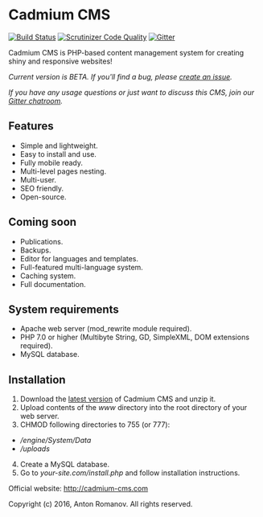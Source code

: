 # Cadmium CMS

[![Build Status](https://scrutinizer-ci.com/g/cadmium-org/cadmium-cms/badges/build.png?b=master)](https://scrutinizer-ci.com/g/cadmium-org/cadmium-cms/build-status/master)
[![Scrutinizer Code Quality](https://scrutinizer-ci.com/g/cadmium-org/cadmium-cms/badges/quality-score.png?b=master)](https://scrutinizer-ci.com/g/cadmium-org/cadmium-cms/?branch=master)
[![Gitter](https://badges.gitter.im/cadmium-org/cadmium-cms.svg)](https://gitter.im/cadmium-org/cadmium-cms?utm_source=badge&utm_medium=badge&utm_campaign=pr-badge)

Cadmium CMS is PHP-based content management system for creating shiny and responsive websites!

*Current version is BETA. If you'll find a bug, please [create an issue](https://github.com/cadmium-org/cadmium-cms/issues/new).*

*If you have any usage questions or just want to discuss this CMS, join our [Gitter chatroom](https://gitter.im/cadmium-org/cadmium-cms).*

## Features

 - Simple and lightweight.
 - Easy to install and use.
 - Fully mobile ready.
 - Multi-level pages nesting.
 - Multi-user.
 - SEO friendly.
 - Open-source.

## Coming soon

 - Publications.
 - Backups.
 - Editor for languages and templates.
 - Full-featured multi-language system.
 - Caching system.
 - Full documentation.

## System requirements

 - Apache web server (mod_rewrite module required).
 - PHP 7.0 or higher (Multibyte String, GD, SimpleXML, DOM extensions required).
 - MySQL database.

## Installation

 1. Download the [latest version](https://github.com/cadmium-org/cadmium-cms/releases) of Cadmium CMS and unzip it.
 2. Upload contents of the *www* directory into the root directory of your web server.
 3. CHMOD following directories to 755 (or 777):
  - */engine/System/Data*
  - */uploads*
 4. Create a MySQL database.
 5. Go to *your-site.com/install.php* and follow installation instructions.

Official website: http://cadmium-cms.com

Copyright (c) 2016, Anton Romanov. All rights reserved.
